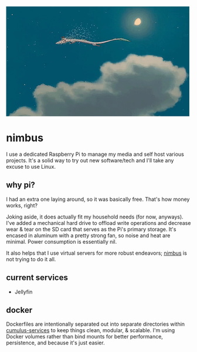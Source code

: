 ![haku](img/haku-cloud.gif)

# nimbus

I use a dedicated Raspberry Pi to manage my media and self host various projects. It's a solid way to try out new software/tech and I'll take any excuse to use Linux. 

## why pi?
I had an extra one laying around, so it was basically free. That's how money works, right?

Joking aside, it does actually fit my household needs (for now, anyways). I've added a mechanical hard drive to offload write operations and decrease wear & tear on the SD card that serves as the Pi's primary storage. It's encased in aluminum with a pretty strong fan, so noise and heat are minimal. Power consumption is essentially nil. 

It also helps that I use virtual servers for more robust endeavors; [nimbus](https://github.com/404shay/nimbus/tree/main) is not trying to do it all. 

## current services

- Jellyfin

## docker

Dockerfiles are intentionally separated out into separate directories within [cumulus-services](cumulus-services) to keep things clean, modular, & scalable. I'm using Docker volumes rather than bind mounts for better performance, persistence, and because it's just easier.
